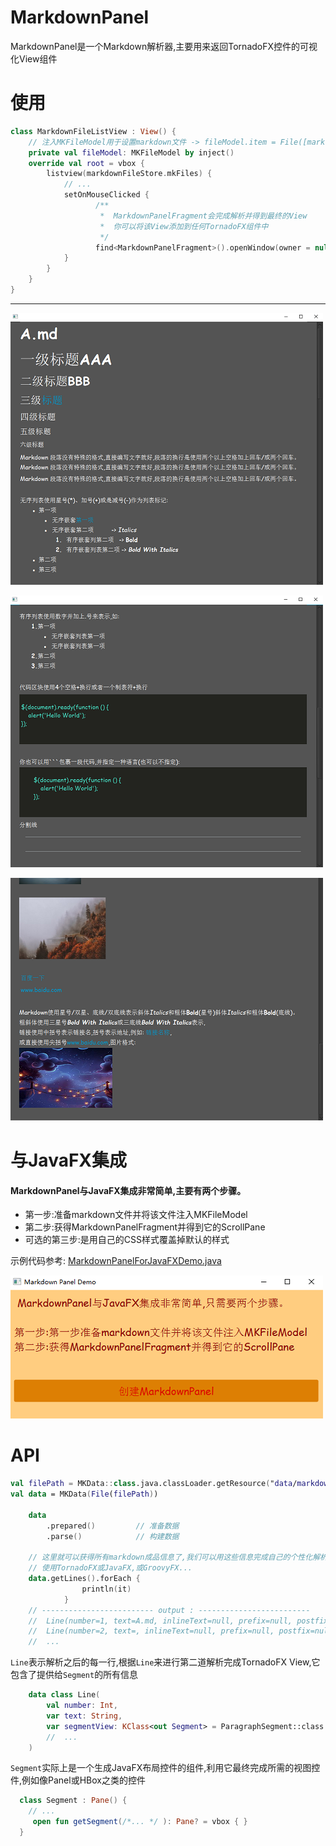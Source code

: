 # MarkdownPanel
MarkdownPanel是一个Markdown解析器,主要用来返回TornadoFX控件的可视化View组件

# 使用

```kotlin
class MarkdownFileListView : View() {
    // 注入MKFileModel用于设置markdown文件 -> fileModel.item = File([markdown文件路径])
    private val fileModel: MKFileModel by inject()
    override val root = vbox {
        listview(markdownFileStore.mkFiles) {
            // ...
            setOnMouseClicked {
                   /**
                    *  MarkdownPanelFragment会完成解析并得到最终的View
                    *  你可以将该View添加到任何TornadoFX组件中
                    */
                   find<MarkdownPanelFragment>().openWindow(owner = null)
            }
        }
    }
}
```
---

![alt](src/main/resources/data/markdown-file/img/1.png)

![alt](src/main/resources/data/markdown-file/img/2.png)

![alt](src/main/resources/data/markdown-file/img/3.png)

# 与JavaFX集成
#### MarkdownPanel与JavaFX集成非常简单,主要有两个步骤。
- 第一步:准备markdown文件并将该文件注入MKFileModel
- 第二步:获得MarkdownPanelFragment并得到它的ScrollPane
- 可选的第三步:是用自己的CSS样式覆盖掉默认的样式

示例代码参考: [MarkdownPanelForJavaFXDemo.java](src/main/java/red/medusa/markdownpanel/Integrate_to_javafx_demo/MarkdownPanelForJavaFXDemo.java)

![alt](src/main/resources/data/markdown-file/img/4.png)


# API

```kotlin
val filePath = MKData::class.java.classLoader.getResource("data/markdown-file/mk/A.md")?.file
val data = MKData(File(filePath))

    data
        .prepared()         // 准备数据
        .parse()            // 构建数据
    
	// 这里就可以获得所有markdown成品信息了,我们可以用这些信息完成自己的个性化解析,不论是
	// 使用TornadoFX或JavaFX,或GroovyFX...
    data.getLines().forEach {
                println(it)
            }  
    // ------------------------- output : -------------------------        
    //  Line(number=1, text=A.md, inlineText=null, prefix=null, postfix=null, tagParse=TITLE, segmentView=class red.medusa.markdownpanel.view.OneTitleSegment, isHandle=false, isLine=true)
    //  Line(number=2, text=, inlineText=null, prefix=null, postfix=null, tagParse=BLANK, segmentView=class red.medusa.markdownpanel.view.BlankSegment, isHandle=false, isLine=true)
    //  ...  
```

`Line`表示解析之后的每一行,根据`Line`来进行第二道解析完成TornadoFX View,它包含了提供给`Segment`的所有信息

```kotlin
    data class Line(
        val number: Int,
        var text: String,
        var segmentView: KClass<out Segment> = ParagraphSegment::class        // 解析成段落的具体实现类
        //  ...
    ) 
```

`Segment`实际上是一个生成JavaFX布局控件的组件,利用它最终完成所需的视图控件,例如像Panel或HBox之类的控件

```kotlin
  class Segment : Pane() {
    // ...
     open fun getSegment(/*... */ ): Pane? = vbox { }
  }
```

